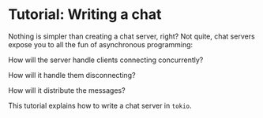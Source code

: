 # Tutorial: Writing a chat

Nothing is simpler than creating a chat server, right?
Not quite, chat servers expose you to all the fun of asynchronous programming:

How will the server handle clients connecting concurrently?

How will it handle them disconnecting?

How will it distribute the messages?

This tutorial explains how to write a chat server in `tokio`.
